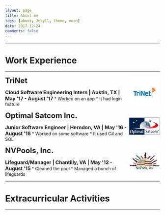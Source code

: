 ```yaml
---
layout: page
title: About me
tags: [about, Jekyll, theme, moon]
date: 2017-12-24
comments: false
---
```


----------

# Work Experience

----------

<p>
    <a href="https://www.trinet.com/"><img src="/assets/img/trinet.png" alt="TriNet" style="float:right;width:100px;height:100px;"></a>
    <b><font size="5">TriNet</font></b>
</p>
<b><font size="3">Cloud Software Engineering Intern  |  Austin, TX  |  May '17 - August '17</font></b>
* Worked on an app
* It had login feature

<br>

<p>
    <a href="https://www.optimalsatcom.com/"><img src="/assets/img/optimal-satcom.png" alt="Optimal Satcom Inc." style="float:right;width:100px;height:100px;"></a>
    <b><font size="5">Optimal Satcom Inc.</font></b>
</p>
<b><font size="3">Junior Software Engineer  |  Herndon, VA  |  May '16 - August '16</font></b>
* Worked on some software
* It used C# and SQL

<br>

<p>
    <a href="https://www.nvpools.com/"><img src="/assets/img/nvpools.png" alt="NVPools, Inc." style="float:right;width:100px;height:100px;"></a>
    <b><font size="5">NVPools, Inc.</font></b>
</p>
<b><font size="3">Lifeguard/Manager  |  Chantilly, VA  |  May '12 - August '15</font></b>
* Cleaned the pool
* Managed a bunch of lifeguards

<br>

----------

# Extracurricular Activities

----------

